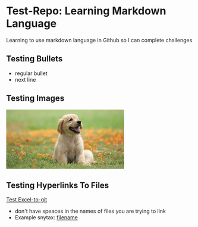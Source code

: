# Test-Repo: Learning Markdown Language
Learning to use markdown language in Github so I can complete challenges
## Testing Bullets
* regular bullet
* next line
## Testing Images
![Puppypic](Puppypic.png)
## Testing Hyperlinks To Files
[Test Excel-to-git](Test%20Excel-to-git.xlsx)
* don't have speaces in the names of files you are trying to link
* Example snytax: [filename](path/to/filename.xlxs)
